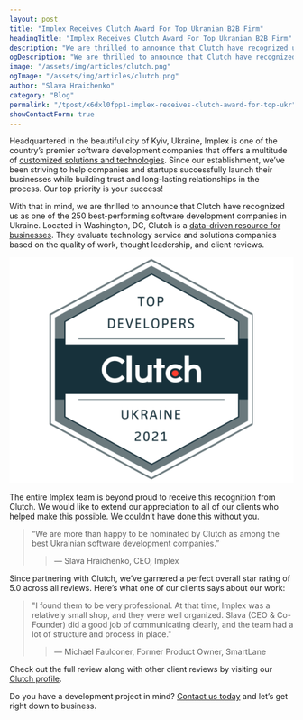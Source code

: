 ```yaml
---
layout: post
title: "Implex Receives Clutch Award For Top Ukranian B2B Firm"
headingTitle: "Implex Receives Clutch Award For Top Ukranian B2B Firm"
description: "We are thrilled to announce that Clutch have recognized us as one of the 250 best-performing software development companies in Ukraine."
ogDescription: "We are thrilled to announce that Clutch have recognized us as one of the 250 best-performing software development companies in Ukraine."
image: "/assets/img/articles/clutch.png"
ogImage: "/assets/img/articles/clutch.png"
author: "Slava Hraichenko"
category: "Blog"
permalink: "/tpost/x6dxl0fpp1-implex-receives-clutch-award-for-top-ukr"
showContactForm: true
---
```


Headquartered in the beautiful city of Kyiv, Ukraine, Implex is one of the country’s premier software development companies that offers a multitude of [customized solutions and technologies](https://implex.dev/tpost/x6dxl0fpp1-implex-receives-clutch-award-for-top-ukr#:~:text=customized%20solutions%20and%20technologies). Since our establishment, we’ve been striving to help companies and startups successfully launch their businesses while building trust and long-lasting relationships in the process. Our top priority is your success!

With that in mind, we are thrilled to announce that Clutch have recognized us as one of the 250 best-performing software development companies in Ukraine. Located in Washington, DC, Clutch is a [data-driven resource for businesses](https://clutch.co/developers/ukraine). They evaluate technology service and solutions companies based on the quality of work, thought leadership, and client reviews.

![](../../assets/img/articles/clutch.png)

The entire Implex team is beyond proud to receive this recognition from Clutch. We would like to extend our appreciation to all of our clients who helped make this possible. We couldn’t have done this without you.

> “We are more than happy to be nominated by Clutch as among the best Ukrainian software development companies.”
>
> > — Slava Hraichenko, CEO, Implex

Since partnering with Clutch, we’ve garnered a perfect overall star rating of 5.0 across all reviews. Here’s what one of our clients says about our work:

> "I found them to be very professional. At that time, Implex was a relatively small shop, and they were well organized. Slava (CEO & Co-Founder)
> did a good job of communicating clearly, and the team had a lot of structure and process in place."
>
> > — Michael Faulconer, Former Product Owner, SmartLane

Check out the full review along with other client reviews by visiting our [Clutch profile](https://clutch.co/profile/implex).

Do you have a development project in mind? [Contact us today](https://implex.dev/#contact-us) and let’s get right down to business.
